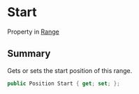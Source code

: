 # Start

Property in [Range](./)

## Summary

Gets or sets the start position of this range.

```csharp
public Position Start { get; set; };
```
